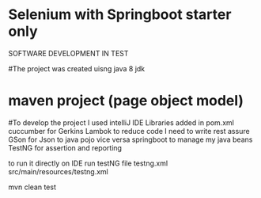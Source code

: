 
# Selenium with Springboot starter only

SOFTWARE DEVELOPMENT IN TEST

#The project was created uisng java 8 jdk

# maven project (page object model)

#To develop the project I used intelliJ IDE
Libraries added in pom.xml
cuccumber for Gerkins
Lambok to reduce code I need to write
rest assure
GSon for Json to java pojo vice versa
springboot to manage my java beans
TestNG for assertion and reporting

to run it directly on IDE
run testNG file
testng.xml
src/main/resources/testng.xml

mvn clean test 
